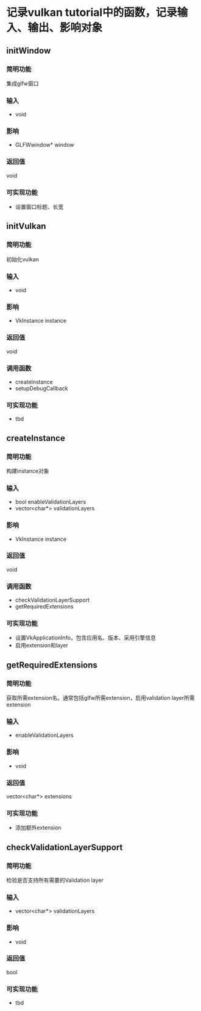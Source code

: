 # 记录vulkan tutorial中的函数，记录输入、输出、影响对象
## initWindow
### 简明功能
集成glfw窗口
### 输入
- void
### 影响
- GLFWwindow* window
### 返回值
void
### 可实现功能
- 设置窗口标题、长宽
## initVulkan
### 简明功能
初始化vulkan
### 输入
- void
### 影响
- VkInstance instance
### 返回值
void
### 调用函数
- createInstance
- setupDebugCallback
### 可实现功能
- tbd
## createInstance
### 简明功能
构建instance对象
### 输入
- bool enableValidationLayers
- vector<char*> validationLayers
### 影响
- VkInstance instance
### 返回值
void
### 调用函数
- checkValidationLayerSupport
- getRequiredExtensions
### 可实现功能
- 设置VkApplicationInfo，包含应用名、版本、采用引擎信息
- 启用extension和layer
## getRequiredExtensions
### 简明功能
获取所需extension名。通常包括glfw所需extension，启用validation layer所需extension
### 输入
- enableValidationLayers
### 影响
- void
### 返回值
vector<char*> extensions
### 可实现功能
- 添加额外extension
## checkValidationLayerSupport
### 简明功能
检验是否支持所有需要的Validation layer
### 输入
- vector<char*> validationLayers
### 影响
- void
### 返回值
bool
### 可实现功能
- tbd

